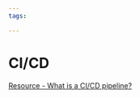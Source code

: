 ```yaml
---
tags:

---
```

# CI/CD

[Resource - What is a CI/CD pipeline?](https://www.guru99.com/ci-cd-pipeline.html)
